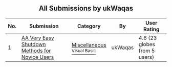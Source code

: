 ﻿<div align="center">

## All Submissions by ukWaqas

</div>

No.  | Submission | Category | By   | User Rating
---- | ---------- | -------- | ---- | -----------
1 | [AA Very Easy Shutdown Methods for Novice Users<br />](https://github.com/Planet-Source-Code/ukwaqas-aa-very-easy-shutdown-methods-for-novice-users__1-63282) | [Miscellaneous<br /><sup>Visual Basic</sup>](../ByCategory/miscellaneous__1-1.md) | ukWaqas | 4.6 (23 globes from 5 users)
